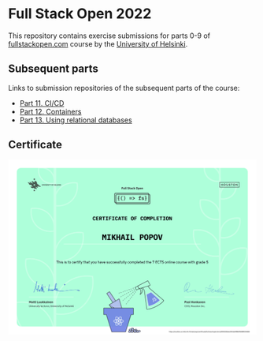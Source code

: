 # Full Stack Open 2022
This repository contains exercise submissions for parts 0-9 of [fullstackopen.com](https://fullstackopen.com/) course by the [University of Helsinki](https://www.helsinki.fi/).

## Subsequent parts
Links to submission repositories of the subsequent parts of the course:

- [Part 11. CI/CD](https://github.com/cmd-mish/fullstackopen-part11)
- [Part 12. Containers](https://github.com/cmd-mish/fullstackopen-part12)
- [Part 13. Using relational databases](https://github.com/cmd-mish/fullstackopen-part13)

## Certificate
![Fullstack Certificate](./certificate-fullstack.png)